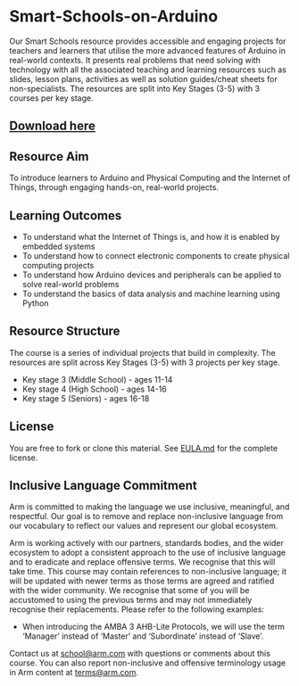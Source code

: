 # Smart-Schools-on-Arduino
Our Smart Schools resource provides accessible and engaging projects for teachers and learners that utilise the more advanced features of Arduino in real-world contexts. It presents real problems that need solving with technology with all the associated teaching and learning resources such as slides, lesson plans, activities as well as solution guides/cheat sheets for non-specialists. The resources are split into Key Stages (3-5) with 3 courses per key stage.

## [Download here](https://github.com/arm-university/smart-schools-on-arduino/archive/refs/heads/main.zip)

## Resource Aim
To introduce learners to Arduino and Physical Computing and the Internet of Things, through engaging hands-on, real-world projects.

## Learning Outcomes
- To understand what the Internet of Things is, and how it is enabled by embedded systems
- To understand how to connect electronic components to create physical computing projects
- To understand how Arduino devices and peripherals can be applied to solve real-world problems
- To understand the basics of data analysis and machine learning using Python

## Resource Structure
The course is a series of individual projects that build in complexity. The resources are split across Key Stages (3-5) with 3 projects per key stage.

- Key stage 3 (Middle School) - ages 11-14
- Key stage 4 (High School) - ages 14-16
- Key stage 5 (Seniors) - ages 16-18

## License
You are free to fork or clone this material. See [EULA.md](https://github.com/arm-university/micro-course/blob/main/EULA "Title") for the complete license.

## Inclusive Language Commitment
Arm is committed to making the language we use inclusive, meaningful, and respectful. Our goal is to remove and replace non-inclusive language from our vocabulary to reflect our values and represent our global ecosystem.

Arm is working actively with our partners, standards bodies, and the wider ecosystem to adopt a consistent approach to the use of inclusive language and to eradicate and replace offensive terms. We recognise that this will take time. This course may contain references to non-inclusive language; it will be updated with newer terms as those terms are agreed and ratified with the wider community. We recognise that some of you will be accustomed to using the previous terms and may not immediately recognise their replacements. Please refer to the following examples:

- When introducing the AMBA 3 AHB-Lite Protocols, we will use the term ‘Manager’ instead of ‘Master’ and ‘Subordinate’ instead of ‘Slave’.

Contact us at school@arm.com with questions or comments about this course. You can also report non-inclusive and offensive terminology usage in Arm content at terms@arm.com.
